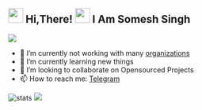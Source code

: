 <h2> <img src="https://user-images.githubusercontent.com/65858180/137293079-2440dbff-e887-4b1d-802c-49d49dcfd664.gif" width="30" /> Hi,There! <img src="https://user-images.githubusercontent.com/65858180/137293369-94c631b6-8a17-4256-927a-070da186734c.gif" width="30" /> I Am Somesh Singh</h2>

<img src="user-images.githubusercontent.com/39019026/167807962-e0ae52d8-6479-411f-9198-8181aed9ea2b.gif">






- 🔭 I’m currently not working with many [organizations](https://github.com/som-esh)
- 🌱 I’m currently learning new things
- 👯 I’m looking to collaborate on Opensourced Projects
- 📫 How to reach me: [Telegram](https://t.me/Archmaze)

<img align="centre" src="https://github-readme-stats.vercel.app/api?username=som-esh&show_icons=true&theme=radical&include_all_commits=true&count_private=true" alt="stats" />

<img src="https://user-images.githubusercontent.com/39019026/167801686-14f77e4b-d806-462f-97aa-cb7dd1716aff.gif" >
